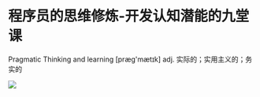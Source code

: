 

# 程序员的思维修炼-开发认知潜能的九堂课
Pragmatic Thinking and learning
[præg'mætɪk] adj. 实际的；实用主义的；务实的

![](http://p14ws25od.bkt.clouddn.com/201801101708_207.png)




